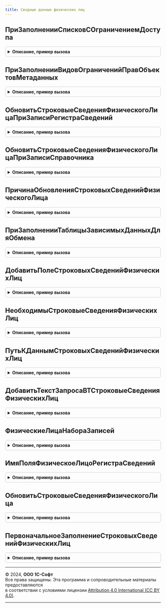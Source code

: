 ```yaml
---
title: Сводные данные физических лиц
---
```



## ПриЗаполненииСписковСОграничениемДоступа
<details style="margin: 1em 0; padding: 0.5em; border: 1px solid #ccc; border-radius: 6px;">

<summary style="font-weight: bold; cursor: pointer;">Описание, пример вызова</summary>

```bsl

// См. УправлениеДоступомПереопределяемый.ПриЗаполненииСписковСОграничениемДоступа.
Процедура ПриЗаполненииСписковСОграничениемДоступа(Списки) Экспорт
```

Пример вызова
```bsl
СводныеДанныеФизическихЛиц.ПриЗаполненииСписковСОграничениемДоступа(Списки) 
```
</details>

## ПриЗаполненииВидовОграниченийПравОбъектовМетаданных
<details style="margin: 1em 0; padding: 0.5em; border: 1px solid #ccc; border-radius: 6px;">

<summary style="font-weight: bold; cursor: pointer;">Описание, пример вызова</summary>

```bsl

// См. УправлениеДоступомПереопределяемый.ПриЗаполненииВидовОграниченийПравОбъектовМетаданных.
Процедура ПриЗаполненииВидовОграниченийПравОбъектовМетаданных(Описание) Экспорт
```

Пример вызова
```bsl
СводныеДанныеФизическихЛиц.ПриЗаполненииВидовОграниченийПравОбъектовМетаданных(Описание) 
```
</details>

## ОбновитьСтроковыеСведенияФизическогоЛицаПриЗаписиРегистраСведений
<details style="margin: 1em 0; padding: 0.5em; border: 1px solid #ccc; border-radius: 6px;">

<summary style="font-weight: bold; cursor: pointer;">Описание, пример вызова</summary>

```bsl

Процедура ОбновитьСтроковыеСведенияФизическогоЛицаПриЗаписиРегистраСведений(Источник, Отказ, Замещение) Экспорт
```

Пример вызова
```bsl
СводныеДанныеФизическихЛиц.ОбновитьСтроковыеСведенияФизическогоЛицаПриЗаписиРегистраСведений(Источник, Отказ, Замещение) 
```
</details>

## ОбновитьСтроковыеСведенияФизическогоЛицаПриЗаписиСправочника
<details style="margin: 1em 0; padding: 0.5em; border: 1px solid #ccc; border-radius: 6px;">

<summary style="font-weight: bold; cursor: pointer;">Описание, пример вызова</summary>

```bsl

Процедура ОбновитьСтроковыеСведенияФизическогоЛицаПриЗаписиСправочника(Источник, Отказ) Экспорт
```

Пример вызова
```bsl
СводныеДанныеФизическихЛиц.ОбновитьСтроковыеСведенияФизическогоЛицаПриЗаписиСправочника(Источник, Отказ) 
```
</details>

## ПричинаОбновленияСтроковыхСведенийФизическогоЛица
<details style="margin: 1em 0; padding: 0.5em; border: 1px solid #ccc; border-radius: 6px;">

<summary style="font-weight: bold; cursor: pointer;">Описание, пример вызова</summary>

```bsl

Функция ПричинаОбновленияСтроковыхСведенийФизическогоЛица(Источник) Экспорт
```

Пример вызова
```bsl
Результат = СводныеДанныеФизическихЛиц.ПричинаОбновленияСтроковыхСведенийФизическогоЛица(Источник));
```
</details>

## ПриЗаполненииТаблицыЗависимыхДанныхДляОбмена
<details style="margin: 1em 0; padding: 0.5em; border: 1px solid #ccc; border-radius: 6px;">

<summary style="font-weight: bold; cursor: pointer;">Описание, пример вызова</summary>

```bsl

Процедура ПриЗаполненииТаблицыЗависимыхДанныхДляОбмена(ЗависимыеДанные) Экспорт
```

Пример вызова
```bsl
СводныеДанныеФизическихЛиц.ПриЗаполненииТаблицыЗависимыхДанныхДляОбмена(ЗависимыеДанные) 
```
</details>

## ДобавитьПолеСтроковыхСведенийФизическихЛиц
<details style="margin: 1em 0; padding: 0.5em; border: 1px solid #ccc; border-radius: 6px;">

<summary style="font-weight: bold; cursor: pointer;">Описание, пример вызова</summary>

```bsl

// Строковые сведения физических лиц.

Функция ДобавитьПолеСтроковыхСведенийФизическихЛиц(ИмяПоля, ТекстыОписанияПолей, ИсточникиДанных) Экспорт
```

Пример вызова
```bsl
Результат = СводныеДанныеФизическихЛиц.ДобавитьПолеСтроковыхСведенийФизическихЛиц(ИмяПоля, ТекстыОписанияПолей, ИсточникиДанных) 
```
</details>

## НеобходимыСтроковыеСведенияФизическихЛиц
<details style="margin: 1em 0; padding: 0.5em; border: 1px solid #ccc; border-radius: 6px;">

<summary style="font-weight: bold; cursor: pointer;">Описание, пример вызова</summary>

```bsl

Функция НеобходимыСтроковыеСведенияФизическихЛиц(Знач ИмяПоля) Экспорт
```

Пример вызова
```bsl
Результат = СводныеДанныеФизическихЛиц.НеобходимыСтроковыеСведенияФизическихЛиц(ИмяПоля) 
```
</details>

## ПутьКДаннымСтроковыхСведенийФизическихЛиц
<details style="margin: 1em 0; padding: 0.5em; border: 1px solid #ccc; border-radius: 6px;">

<summary style="font-weight: bold; cursor: pointer;">Описание, пример вызова</summary>

```bsl

Функция ПутьКДаннымСтроковыхСведенийФизическихЛиц(Знач ИмяПоля) Экспорт
```

Пример вызова
```bsl
Результат = СводныеДанныеФизическихЛиц.ПутьКДаннымСтроковыхСведенийФизическихЛиц(ИмяПоля));
```
</details>

## ДобавитьТекстЗапросаВТСтроковыеСведенияФизическихЛиц
<details style="margin: 1em 0; padding: 0.5em; border: 1px solid #ccc; border-radius: 6px;">

<summary style="font-weight: bold; cursor: pointer;">Описание, пример вызова</summary>

```bsl

Процедура ДобавитьТекстЗапросаВТСтроковыеСведенияФизическихЛиц(Запрос, ТолькоРазрешенные, ОписательВременнойТаблицыОтборов, ИсточникиДанных) Экспорт
```

Пример вызова
```bsl
СводныеДанныеФизическихЛиц.ДобавитьТекстЗапросаВТСтроковыеСведенияФизическихЛиц(Запрос, ТолькоРазрешенные, ОписательВременнойТаблицыОтборов, ИсточникиДанных) 
```
</details>

## ФизическиеЛицаНабораЗаписей
<details style="margin: 1em 0; padding: 0.5em; border: 1px solid #ccc; border-radius: 6px;">

<summary style="font-weight: bold; cursor: pointer;">Описание, пример вызова</summary>

```bsl

Функция ФизическиеЛицаНабораЗаписей(НаборЗаписей) Экспорт
```

Пример вызова
```bsl
Результат = СводныеДанныеФизическихЛиц.ФизическиеЛицаНабораЗаписей(НаборЗаписей));
```
</details>

## ИмяПоляФизическоеЛицоРегистраСведений
<details style="margin: 1em 0; padding: 0.5em; border: 1px solid #ccc; border-radius: 6px;">

<summary style="font-weight: bold; cursor: pointer;">Описание, пример вызова</summary>

```bsl

Функция ИмяПоляФизическоеЛицоРегистраСведений(НаборЗаписей) Экспорт
```

Пример вызова
```bsl
Результат = СводныеДанныеФизическихЛиц.ИмяПоляФизическоеЛицоРегистраСведений(НаборЗаписей));
```
</details>

## ОбновитьСтроковыеСведенияФизическогоЛица
<details style="margin: 1em 0; padding: 0.5em; border: 1px solid #ccc; border-radius: 6px;">

<summary style="font-weight: bold; cursor: pointer;">Описание, пример вызова</summary>

```bsl

Процедура ОбновитьСтроковыеСведенияФизическогоЛица(ФизическоеЛицоСсылка) Экспорт
```

Пример вызова
```bsl
СводныеДанныеФизическихЛиц.ОбновитьСтроковыеСведенияФизическогоЛица(ФизическоеЛицоСсылка) 
```
</details>

## ПервоначальноеЗаполнениеСтроковыхСведенийФизическихЛиц
<details style="margin: 1em 0; padding: 0.5em; border: 1px solid #ccc; border-radius: 6px;">

<summary style="font-weight: bold; cursor: pointer;">Описание, пример вызова</summary>

```bsl

Процедура ПервоначальноеЗаполнениеСтроковыхСведенийФизическихЛиц(ПараметрыОбновления) Экспорт
```

Пример вызова
```bsl
СводныеДанныеФизическихЛиц.ПервоначальноеЗаполнениеСтроковыхСведенийФизическихЛиц(ПараметрыОбновления) 
```
</details>

---

© 2024, **ООО 1С-Софт**  
Все права защищены. Эта программа и сопроводительные материалы предоставляются  
в соответствии с условиями лицензии [Attribution 4.0 International (CC BY 4.0)](https://creativecommons.org/licenses/by/4.0/legalcode).

---
